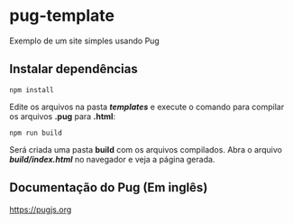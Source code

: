 # pug-template
Exemplo de um site simples usando Pug

## Instalar dependências
`npm install`

Edite os arquivos na pasta **_templates_** e execute o comando para compilar os arquivos **.pug** para **.html**:

`npm run build`

Será criada uma pasta **build** com os arquivos compilados. Abra o arquivo **_build/index.html_** no navegador e veja a página gerada.

## Documentação do Pug (Em inglês)
https://pugjs.org
